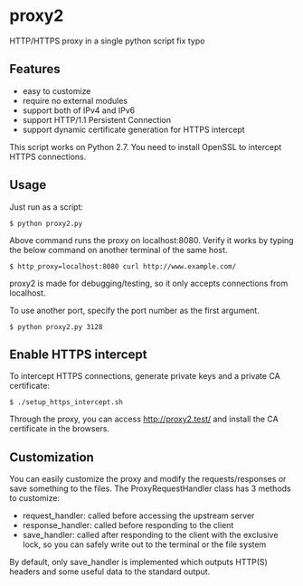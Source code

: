 # proxy2

HTTP/HTTPS proxy in a single python script
fix typo


## Features

* easy to customize
* require no external modules
* support both of IPv4 and IPv6
* support HTTP/1.1 Persistent Connection
* support dynamic certificate generation for HTTPS intercept

This script works on Python 2.7.
You need to install OpenSSL to intercept HTTPS connections.


## Usage

Just run as a script:

```
$ python proxy2.py
```

Above command runs the proxy on localhost:8080.
Verify it works by typing the below command on another terminal of the same host.

```
$ http_proxy=localhost:8080 curl http://www.example.com/
```

proxy2 is made for debugging/testing, so it only accepts connections from localhost.

To use another port, specify the port number as the first argument.

```
$ python proxy2.py 3128
```


## Enable HTTPS intercept

To intercept HTTPS connections, generate private keys and a private CA certificate:

```
$ ./setup_https_intercept.sh
```

Through the proxy, you can access http://proxy2.test/ and install the CA certificate in the browsers.


## Customization

You can easily customize the proxy and modify the requests/responses or save something to the files.
The ProxyRequestHandler class has 3 methods to customize:

* request_handler: called before accessing the upstream server
* response_handler: called before responding to the client
* save_handler: called after responding to the client with the exclusive lock, so you can safely write out to the terminal or the file system

By default, only save_handler is implemented which outputs HTTP(S) headers and some useful data to the standard output.

